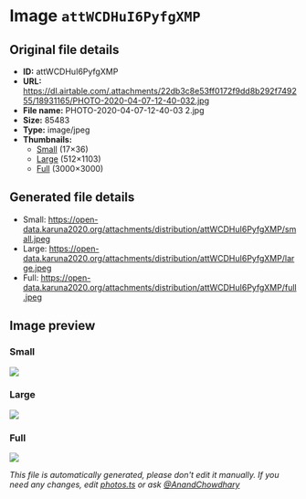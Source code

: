 # Image `attWCDHuI6PyfgXMP`

## Original file details

- **ID:** attWCDHuI6PyfgXMP
- **URL:** https://dl.airtable.com/.attachments/22db3c8e53ff0172f9dd8b292f749255/18931165/PHOTO-2020-04-07-12-40-032.jpg
- **File name:** PHOTO-2020-04-07-12-40-03 2.jpg
- **Size:** 85483
- **Type:** image/jpeg
- **Thumbnails:**
  - [Small](https://dl.airtable.com/.attachmentThumbnails/892d269d77d1cefc54b257796524c999/523973f7) (17×36)
  - [Large](https://dl.airtable.com/.attachmentThumbnails/c5b7e4b29f856b3e3e1c930a6ba93aed/3c3eb85b) (512×1103)
  - [Full](https://dl.airtable.com/.attachmentThumbnails/8dabe05b5ed33dbf93712c2b1d9af994/7ca36bcd) (3000×3000)

## Generated file details

- Small: https://open-data.karuna2020.org/attachments/distribution/attWCDHuI6PyfgXMP/small.jpeg
- Large: https://open-data.karuna2020.org/attachments/distribution/attWCDHuI6PyfgXMP/large.jpeg
- Full: https://open-data.karuna2020.org/attachments/distribution/attWCDHuI6PyfgXMP/full.jpeg

## Image preview

### Small

![](https://open-data.karuna2020.org/attachments/distribution/attWCDHuI6PyfgXMP/small.jpeg)

### Large

![](https://open-data.karuna2020.org/attachments/distribution/attWCDHuI6PyfgXMP/large.jpeg)

### Full

![](https://open-data.karuna2020.org/attachments/distribution/attWCDHuI6PyfgXMP/full.jpeg)

_This file is automatically generated, please don't edit it manually. If you need any changes, edit [photos.ts](/photos.ts) or ask [@AnandChowdhary](https://github.com/AnandChowdhary)_

